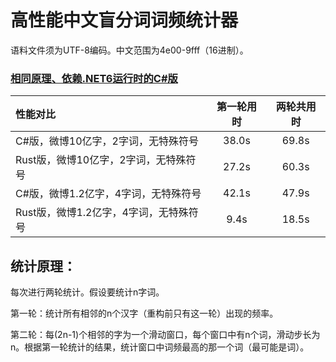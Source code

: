# 高性能中文盲分词词频统计器

语料文件须为UTF-8编码。中文范围为4e00-9fff（16进制）。

### [相同原理、依赖.NET6运行时的C#版](https://github.com/GarthTB/WordFreqCounter)

| 性能对比 | 第一轮用时 | 两轮共用时 |
| :- | :-: | :-: |
| C#版，微博10亿字，2字词，无特殊符号 | 38.0s | 69.8s |
| Rust版，微博10亿字，2字词，无特殊符号 | 27.2s | 60.3s |
| C#版，微博1.2亿字，4字词，无特殊符号 | 42.1s | 47.9s |
| Rust版，微博1.2亿字，4字词，无特殊符号 | 9.4s | 18.5s |

## 统计原理：

每次进行两轮统计。假设要统计n字词。

第一轮：统计所有相邻的n个汉字（重构前只有这一轮）出现的频率。

第二轮：每(2n-1)个相邻的字为一个滑动窗口，每个窗口中有n个词，滑动步长为n。根据第一轮统计的结果，统计窗口中词频最高的那一个词（最可能是词）。
